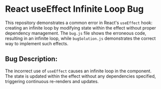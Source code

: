 # React useEffect Infinite Loop Bug

This repository demonstrates a common error in React's `useEffect` hook: creating an infinite loop by modifying state within the effect without proper dependency management. The `bug.js` file shows the erroneous code, resulting in an infinite loop, while `bugSolution.js` demonstrates the correct way to implement such effects.

## Bug Description:
The incorrect use of `useEffect` causes an infinite loop in the component. The state is updated within the effect without any dependencies specified, triggering continuous re-renders and updates.